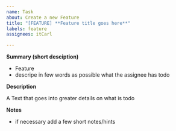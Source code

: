 ```yaml
---
name: Task
about: Create a new Feature
title: "[FEATURE] **Feature title goes here**"
labels: feature
assignees: itCarl

---
```


**Summary (short desciption)**

- Feature
- descripe in few words as possible what the assignee has todo

**Description**

A Text that goes into greater details on what is todo

**Notes**

- if necessary add a few short notes/hints
